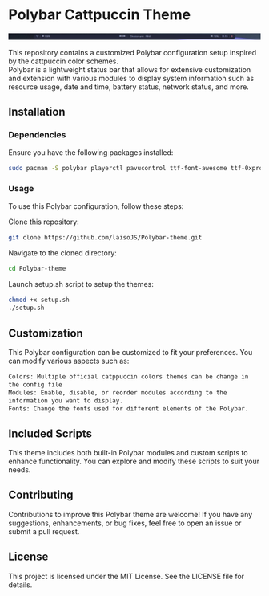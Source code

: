 # Polybar Cattpuccin Theme

![preview](./asset/capture.png)

This repository contains a customized Polybar configuration setup inspired by the cattpuccin color schemes.  
Polybar is a lightweight status bar that allows for extensive customization and extension with various modules to display system information such as resource usage, date and time, battery status, network status, and more.


## Installation 
### Dependencies

Ensure you have the following packages installed:

```bash
sudo pacman -S polybar playerctl pavucontrol ttf-font-awesome ttf-0xproto-nerd
```

### Usage

To use this Polybar configuration, follow these steps:

Clone this repository:
```bash
git clone https://github.com/laisoJS/Polybar-theme.git
```
Navigate to the cloned directory:
```bash
cd Polybar-theme
```

Launch setup.sh script to setup the themes:
```bash
chmod +x setup.sh
./setup.sh
```

## Customization

This Polybar configuration can be customized to fit your preferences. You can modify various aspects such as:
```
Colors: Multiple official catppuccin colors themes can be change in the config file
Modules: Enable, disable, or reorder modules according to the information you want to display.
Fonts: Change the fonts used for different elements of the Polybar.
```


## Included Scripts

This theme includes both built-in Polybar modules and custom scripts to enhance functionality. You can explore and modify these scripts to suit your needs.

## Contributing

Contributions to improve this Polybar theme are welcome! If you have any suggestions, enhancements, or bug fixes, feel free to open an issue or submit a pull request.

## License

This project is licensed under the MIT License. See the LICENSE file for details.
